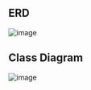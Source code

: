 ## ERD
![image](https://user-images.githubusercontent.com/45463495/172140833-197fcf13-bbb1-420d-bad1-c90ae62dd537.png)

## Class Diagram
![image](https://user-images.githubusercontent.com/45463495/172140973-8a96fa89-70f2-4b56-86f6-a63da7aa047e.png)
